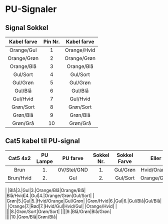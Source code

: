 # PU-Signaler

## Signal Sokkel

|Kabel farve|Pin Nr.|Kabel farve|
|:---:|:---:|:---:|
|Orange/Gul|1|Orange/Hvid|
|Orange/Grøn|2|Orange/Grøn|
|Orange/Blå|3|Orange/Blå|
|Gul/Sort|4|Gul/Sort|
|Gul/Grøn|5|Gul/Grøn|
|Gul/Blå|6|Gul/Blå|
|Gul/Hvid|7|Gul/Hvid|
|Grøn/Sort|8|Grøn/Sort|
|Grøn/Blå|9|Grøn/Blå|
|Grøn/Grå|10|Grøn/Grå|

## Cat5 kabel til PU-signal

|Cat5 4x2|PU Lampe|PU farve|Sokkel Nr.|Sokkel  Farve|Eller|
|:---:|:---:|:---:|:---:|:---:|:---:|
|Brun|1.| 0V/Stel/GND|1.| Gul/Grøn|Hvid/Orange|
|Brun/Hvid|2.|Gul|2.|Gul/Sort|Orange/Grøn|
|
|Blå|3.|Gul|3.|Orange/Blå|Orange/Blå|
|Blå/Hvid|4.|Gul|4.|Orange/Grøn|Gul/Sort|
|
|Grøn|5.|Gul|5.|Hvid/Orange|Gul/Grøn|
|Grøn/Hvid|6.|Gul|6.|Gul/Blå|Gul/Blå|
|
|Orange|7.|Rød|7.|Hvid/Gul|Hvid/Gul|
|Orange/Hvid|
|
||||8.|Grøn/Sort|Grøn/Sort|
||||9.|Blå/Grøn|Blå/Grøn|
||||10.|Grøn/Blå|Grøn/Blå|
